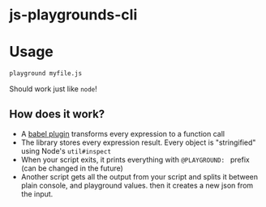 # js-playgrounds-cli

# Usage

```bash
playground myfile.js
```

Should work just like `node`!

## How does it work?

- A [babel plugin](../babel-plugin-js-playgrounds) transforms every expression to a function call
- The library stores every expression result. Every object is "stringified" using Node's `util#inspect`
- When your script exits, it prints everything with `@PLAYGROUND: ` prefix (can be changed in the future)
- Another script gets all the output from your script and splits it between plain console, and playground values. then it creates a new json from the input.
